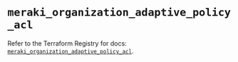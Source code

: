 # `meraki_organization_adaptive_policy_acl`

Refer to the Terraform Registry for docs: [`meraki_organization_adaptive_policy_acl`](https://registry.terraform.io/providers/ciscodevnet/meraki/1.7.1/docs/resources/organization_adaptive_policy_acl).
